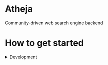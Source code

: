 # Atheja
Community-driven web search engine backend

# How to get started
<details>
	<summary>Development</summary>
	
1. Clone the repo and open the clonned folder
2. Inside the repo copy file located at `app/Configs/db.ini.example` as `app/Configs/db.ini`
3. Edit your database config according examples
4. Download the project dependencies using Composer
	```bash
	php -r "copy('https://getcomposer.org/installer', 'composer-setup.php');" && php composer-setup.php && php composer.phar install && rm composer-setup.php composer.phar
	```
5. To start your new Quicksand, run `php --server="localhost:8081"` inside project root
6. In browser (or in API client), navigate to `http://localhost:8081/api/db/init`
</details>
